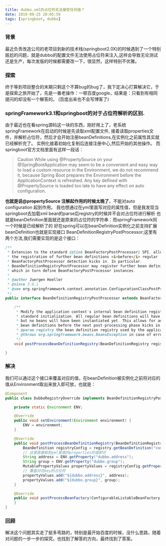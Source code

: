 ```yaml
---
title: dubbo.xml的占位符无法接受任何值？
date: 2019-09-25 20:05:59
tags: [springboot, dubbo]
---
```


### 背景
最近负责改造公司的老项目到新的技术栈(springboot2.0X)的时候遇到了一个特别尴尬的问题，就是dubbo的配置文件无法使用占位符来注入,这样会导致无论测试还是生产，每次发版的时候都需要改一下，很显然，这样特别不优雅。

### 探索
终于等到项目整合的末期只剩这个不算bug的bug了，我下定决心打算解决它，于是探索之旅开始了，先是一番老操作：一顿百度google，结果是：只看到有相同提问的却没有一个解答的。 (百度出来也不会写博客了)

### springFramework3.1和springboot的对于占位符解析的区别.
由于最近也在看spring源码这一块的东西，刚好用上了，老系统springFramework在启动的时候是先读取xml配置文件,
接着读取properties文件，并解析占位符，然后才会开始注册beanDefinitions,在实例化之前属性其实就已经解析完了。
实例化接着初始化复制后连接注册中心,然后开始的其他操作。
而springboot官方文档里面有这样一段话：
>Caution
While using @PropertySource on your @SpringBootApplication may seem to be a
convenient and easy way to load a custom resource in the Environment, we do not recommend
it, because Spring Boot prepares the Environment before the ApplicationContext is
refreshed. Any key defined with @PropertySource is loaded too late to have any effect on auto configuration.

**也就是说@propertySource 注解起作用的时候太晚了**，不能对auto configuration 起到作用。 我也想通过在yml里面写对应的属性值，但是我发现当springboot去加载xml bean的parse后registry的时候并不会对占位符进行解析 也就是beanDefinition里面就还是原来的占位符的字符串：而springFramework同一个时候是已经解析了的 好在spring可以在beanDefinition实例化之前支持扩展beanDefinition也就是实现接口 BeanDefinitionRegistryPostProcessor;这里有两个方法,我们需要实现的是这个接口：

~~~java
/**
 * Extension to the standard {@link BeanFactoryPostProcessor} SPI, allowing for
 * the registration of further bean definitions <i>before</i> regular
 * BeanFactoryPostProcessor detection kicks in. In particular,
 * BeanDefinitionRegistryPostProcessor may register further bean definitions
 * which in turn define BeanFactoryPostProcessor instances.
 *
 * @author Juergen Hoeller
 * @since 3.0.1
 * @see org.springframework.context.annotation.ConfigurationClassPostProcessor
 */
public interface BeanDefinitionRegistryPostProcessor extends BeanFactoryPostProcessor {

	/**
	 * Modify the application context's internal bean definition registry after its
	 * standard initialization. All regular bean definitions will have been loaded,
	 * but no beans will have been instantiated yet. This allows for adding further
	 * bean definitions before the next post-processing phase kicks in.
	 * @param registry the bean definition registry used by the application context
	 * @throws org.springframework.beans.BeansException in case of errors
	 */
	void postProcessBeanDefinitionRegistry(BeanDefinitionRegistry registry) throws BeansException;

}
~~~

### 解决
我们可以通过这个接口来覆盖对应的值，在beanDefinition被实例化之前将对应的值从Environment取出来放入即可放，也就是：
~~~ java
@Component
public class DubboRegistryOverride implements BeanDefinitionRegistryPostProcessor, EnvironmentAware {

    private static Environment ENV;

    @Override
    public void setEnvironment(Environment environment) {
        ENV = environment;
    }

    @Override
    public void postProcessBeanDefinitionRegistry(BeanDefinitionRegistry registry) throws BeansException {
        BeanDefinition registryConfig = registry.getBeanDefinition("com.alibaba.dubbo.config.RegistryConfig");
        // 这里直接取到yml里面的properties的值即可
        String address = ENV.getProperty("dubbo.address");
        String group = ENV.getProperty("dubbo.group");
        MutablePropertyValues propertyValues = registryConfig.getPropertyValues();
        // 覆盖对应key的占位符
        propertyValues.add("${dubbo.address}", address);
        propertyValues.add("${dubbo.group}", group);
    }

    @Override
    public void postProcessBeanFactory(ConfigurableListableBeanFactory beanFactory) throws BeansException {
    }
}
~~~

### 回顾
解决这个问题其实走了挺多弯路的，特别是最开始百度的时候，没什么思路，随着对问题的一步一步的探究，也找到了解答的方向，最终找到了答案。

